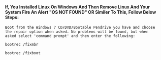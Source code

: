 #### If, You Installed Linux On Windows And Then Remove Linux And Your System Fire An Alert "OS NOT FOUND" OR Similer To This, Follow Below Steps:

```
Boot from the Windows 7 CD/DVD/Bootable Pendrive you have and choose the repair option when asked. No problems will be found, but when asked select 'command prompt' and then enter the following:

bootrec /fixmbr

bootrec /fixboot

```
